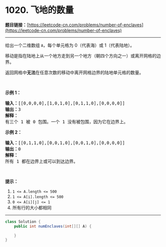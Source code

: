# 1020. 飞地的数量

**题目链接：**[https://leetcode-cn.com/problems/number-of-enclaves](https://leetcode-cn.com/problems/number-of-enclaves)

---

<div class="content__1Y2H">
 <div class="notranslate">
  <p>给出一个二维数组&nbsp;<code>A</code>，每个单元格为 0（代表海）或 1（代表陆地）。</p> 
  <p>移动是指在陆地上从一个地方走到另一个地方（朝四个方向之一）或离开网格的边界。</p> 
  <p>返回网格中<strong>无法</strong>在任意次数的移动中离开网格边界的陆地单元格的数量。</p> 
  <p>&nbsp;</p> 
  <p><strong>示例 1：</strong></p> 
  <pre class="language-text"><strong>输入：</strong>[[0,0,0,0],[1,0,1,0],[0,1,1,0],[0,0,0,0]]
<strong>输出：</strong>3
<strong>解释： </strong>
有三个 1 被 0 包围。一个 1 没有被包围，因为它在边界上。</pre> 
  <p><strong>示例 2：</strong></p> 
  <pre class="language-text"><strong>输入：</strong>[[0,1,1,0],[0,0,1,0],[0,0,1,0],[0,0,0,0]]
<strong>输出：</strong>0
<strong>解释：</strong>
所有 1 都在边界上或可以到达边界。</pre> 
  <p>&nbsp;</p> 
  <p><strong>提示：</strong></p> 
  <ol> 
   <li><code>1 &lt;= A.length &lt;= 500</code></li> 
   <li><code>1 &lt;= A[i].length &lt;= 500</code></li> 
   <li><code>0 &lt;= A[i][j] &lt;= 1</code></li> 
   <li>所有行的大小都相同</li> 
  </ol> 
 </div>
</div>

---

```java
class Solution {
    public int numEnclaves(int[][] A) {
        
    }
}
```